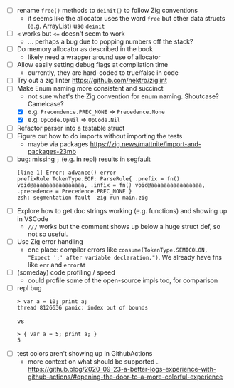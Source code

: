 - [ ] rename `free()` methods to `deinit()` to follow Zig conventions
  - it seems like the allocator uses the word `free` but other data structs (e.g. ArrayList) use `deinit`
- [ ] `<` works but `<=` doesn't seem to work
  - ... perhaps a bug due to popping numbers off the stack?
- [ ] Do memory allocator as described in the book
  - likely need a wrapper around use of allocator
- [ ] Allow easily setting debug flags at compilation time
  - currently, they are hard-coded to true/false in code
- [ ] Try out a zig linter https://github.com/nektro/ziglint
- [ ] Make Enum naming more consistent and succinct
  - not sure what's the Zig convention for enum naming. Shoutcase? Camelcase?
  - [x] e.g. `Precendence.PREC_NONE` => `Precedence.None`
  - [x] e.g. `OpCode.OpNil` => `OpCode.Nil`
- [ ] Refactor parser into a testable struct
- [ ] Figure out how to do imports without importing the tests
  - maybe via packages https://zig.news/mattnite/import-and-packages-23mb
- [ ] bug: missing `;` (e.g. in repl) results in segfault
  ```
  [line 1] Error: advance() error
  prefixRule TokenType.EOF: ParseRule{ .prefix = fn() void@aaaaaaaaaaaaaaaa, .infix = fn() void@aaaaaaaaaaaaaaaa, .precedence = Precedence.PREC_NONE }
  zsh: segmentation fault  zig run main.zig
  ```
- [ ] Explore how to get doc strings working (e.g. functions) and showing up in VSCode
  - `///` works but the comment shows up below a huge struct def, so not so useful.
- [ ] Use Zig error handling
  - one place: compiler errors like `consume(TokenType.SEMICOLON, "Expect ';' after variable declaration.")`. We already have fns like `err` and `errorAt`
- [ ] (someday) code profiling / speed
  - could profile some of the open-source impls too, for comparison
- [ ] repl bug
  ```
  > var a = 10; print a;
  thread 8126636 panic: index out of bounds
  ```
  vs
  ```
  > { var a = 5; print a; }
  5
  ```
- [ ] test colors aren't showing up in GithubActions
  - more context on what should be supported .. https://github.blog/2020-09-23-a-better-logs-experience-with-github-actions/#opening-the-door-to-a-more-colorful-experience
